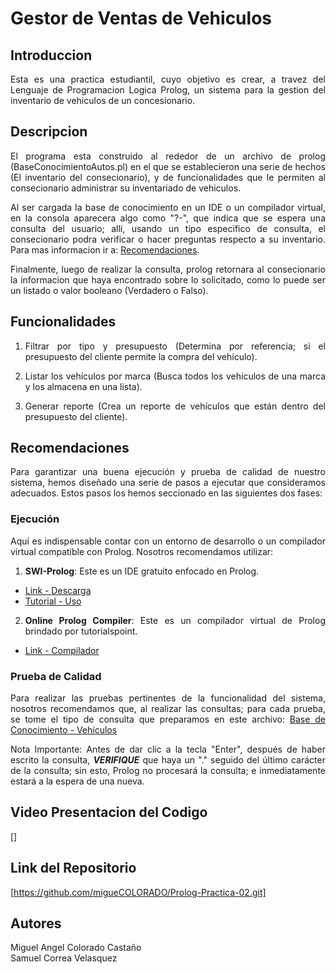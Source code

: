 # Gestor de Ventas de Vehiculos
## Introduccion
<div style = "text-align: justify;">
Esta es una practica estudiantil, cuyo objetivo es crear, a travez del Lenguaje de Programacion Logica Prolog, un sistema para la gestion del inventario de vehiculos de un concesionario.  

## Descripcion
El programa esta construido al rededor de un archivo de prolog (BaseConocimientoAutos.pl) en el que se establecieron una serie de hechos (El inventario del consecionario), y de funcionalidades que le permiten al consecionario administrar su inventariado de vehiculos. 

Al ser cargada la base de conocimiento en un IDE o un compilador virtual, en la consola aparecera algo como "?-", que indica que se espera una consulta del usuario; allí, usando un tipo especifico de consulta, el consecionario podra verificar o hacer preguntas respecto a su inventario. Para mas informacion ir a: [Recomendaciones](#recomendaciones).

Finalmente, luego de realizar la consulta, prolog retornara al consecionario la informacion que haya encontrado sobre lo solicitado, como lo puede ser un listado o valor booleano (Verdadero o Falso).

## Funcionalidades

1. Filtrar por tipo y presupuesto (Determina por referencia; si el presupuesto del cliente permite la compra del vehículo).

2. Listar los vehículos por marca (Busca todos los vehículos de una marca y los almacena en una lista).

3. Generar reporte (Crea un reporte de vehículos que están dentro del presupuesto del cliente).  

## Recomendaciones
Para garantizar una buena ejecución y prueba de calidad de nuestro sistema, hemos diseñado una serie de pasos a ejecutar que consideramos adecuados. Estos pasos los hemos seccionado en las siguientes dos fases:

### Ejecución
Aquí es indispensable contar con un entorno de desarrollo o un compilador virtual compatible con Prolog. Nosotros recomendamos utilizar:

1. **SWI-Prolog**: Este es un IDE gratuito enfocado en Prolog. 
- [Link - Descarga](https://www.swi-prolog.org/.)
- [Tutorial - Uso](https://youtu.be/hRqA1vO9nxE)

2. **Online Prolog Compiler**: Este es un compilador virtual de Prolog brindado por tutorialspoint.
- [Link - Compilador](https://acortar.link/mEiVrp)

### Prueba de Calidad
Para realizar las pruebas pertinentes de la funcionalidad del sistema, nosotros recomendamos que, al realizar las consultas; para cada prueba, se tome el tipo de consulta que preparamos en este archivo: [Base de Conocimiento - Vehículos](Programas/ConsultasProlog.txt)

Nota Importante: Antes de dar clic a la tecla "Enter", después de haber escrito la consulta, ***VERIFIQUE*** que haya un "." seguido del último carácter de la consulta; sin esto, Prolog no procesará la consulta; e inmediatamente estará a la espera de una nueva. 

## Video Presentacion del Codigo
[]

## Link del Repositorio
[https://github.com/migueCOLORADO/Prolog-Practica-02.git]

## Autores
Miguel Angel Colorado Castaño <br>
Samuel Correa Velasquez
</div>
